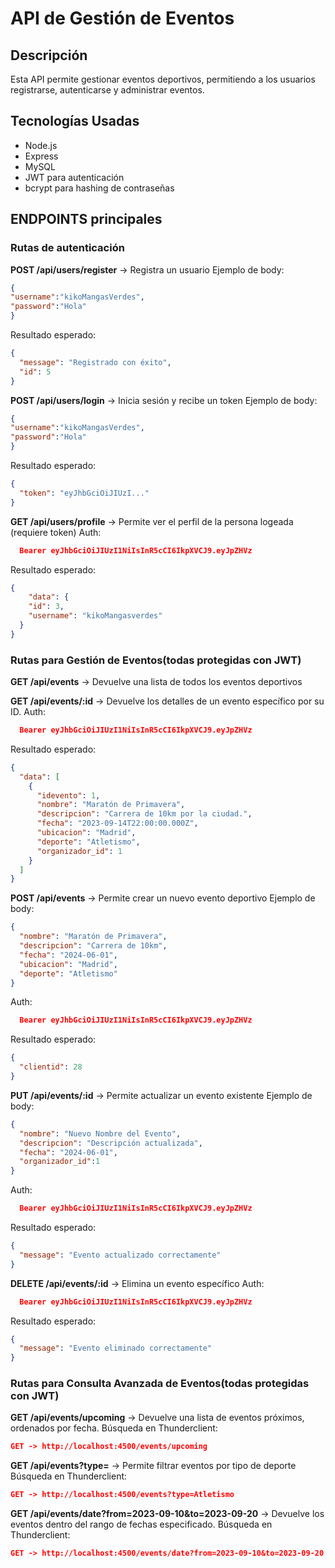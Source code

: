 # API de Gestión de Eventos

## Descripción  
Esta API permite gestionar eventos deportivos, permitiendo a los usuarios registrarse, autenticarse y administrar eventos.  

## Tecnologías Usadas  
- Node.js  
- Express  
- MySQL  
- JWT para autenticación  
- bcrypt para hashing de contraseñas  


## ENDPOINTS principales

### Rutas de autenticación
**POST /api/users/register** -> Registra un usuario
Ejemplo de body:
```JSON
{
"username":"kikoMangasVerdes",
"password":"Hola"
} 
```
Resultado esperado:
```JSON
{
  "message": "Registrado con éxito",
  "id": 5
}
```

**POST /api/users/login** -> Inicia sesión y recibe un token
Ejemplo de body:
```JSON
{
"username":"kikoMangasVerdes",
"password":"Hola"
} 
```
Resultado esperado:
```JSON
{
  "token": "eyJhbGciOiJIUzI..."
}
```

**GET /api/users/profile** -> Permite ver el perfil de la persona logeada (requiere token)
Auth:
```JSON
  Bearer eyJhbGciOiJIUzI1NiIsInR5cCI6IkpXVCJ9.eyJpZHVz
```
Resultado esperado:
```JSON
{
    "data": {
    "id": 3,
    "username": "kikoMangasverdes"
  }
}
```


### Rutas para Gestión de Eventos(todas protegidas con JWT)
**GET /api/events** -> Devuelve una lista de todos los eventos deportivos

**GET /api/events/:id** -> Devuelve los detalles de un evento específico por su ID.
Auth:
```JSON
  Bearer eyJhbGciOiJIUzI1NiIsInR5cCI6IkpXVCJ9.eyJpZHVz
```
Resultado esperado:
```JSON
{
  "data": [
    {
      "idevento": 1,
      "nombre": "Maratón de Primavera",
      "descripcion": "Carrera de 10km por la ciudad.",
      "fecha": "2023-09-14T22:00:00.000Z",
      "ubicacion": "Madrid",
      "deporte": "Atletismo",
      "organizador_id": 1
    }
  ]
}
```


**POST /api/events** -> Permite crear un nuevo evento deportivo 
Ejemplo de body:
```JSON
{
  "nombre": "Maratón de Primavera",
  "descripcion": "Carrera de 10km",
  "fecha": "2024-06-01",
  "ubicacion": "Madrid",
  "deporte": "Atletismo"
}
```
Auth:
```JSON
  Bearer eyJhbGciOiJIUzI1NiIsInR5cCI6IkpXVCJ9.eyJpZHVz
```
Resultado esperado:
```JSON
{
  "clientid": 28
}
```

**PUT /api/events/:id** -> Permite actualizar un evento existente
Ejemplo de body:
```JSON
{
  "nombre": "Nuevo Nombre del Evento",
  "descripcion": "Descripción actualizada",
  "fecha": "2024-06-01",
  "organizador_id":1
}
```
Auth:
```JSON
  Bearer eyJhbGciOiJIUzI1NiIsInR5cCI6IkpXVCJ9.eyJpZHVz
```
Resultado esperado:
```JSON
{
  "message": "Evento actualizado correctamente"
}
```

**DELETE /api/events/:id** -> Elimina un evento específico
Auth:
```JSON
  Bearer eyJhbGciOiJIUzI1NiIsInR5cCI6IkpXVCJ9.eyJpZHVz
```
Resultado esperado:
```JSON
{
  "message": "Evento eliminado correctamente"
}
```

### Rutas para Consulta Avanzada de Eventos(todas protegidas con JWT)
**GET /api/events/upcoming** -> Devuelve una lista de eventos próximos, ordenados por fecha.
Búsqueda en Thunderclient:
```JSON
GET -> http://localhost:4500/events/upcoming
```

**GET /api/events?type=** -> Permite filtrar eventos por tipo de deporte
Búsqueda en Thunderclient:
```JSON
GET -> http://localhost:4500/events?type=Atletismo
```

**GET /api/events/date?from=2023-09-10&to=2023-09-20** -> Devuelve los eventos dentro del rango de fechas especificado.
Búsqueda en Thunderclient:
```JSON
GET -> http://localhost:4500/events/date?from=2023-09-10&to=2023-09-20
```


